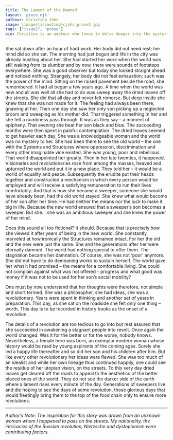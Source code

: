 ```yaml
---
title: The Lament of the Damned
layout: 'piece.njk'
authour: Christina John
image: \images\issue2img\cjohn_prose2.jpg
tags: ["issue2", "prose"]
bio: Christina is an amateur who loves to delve deeper into the mysteries of literature. She would love to be invisible to everything around her. She has the firm belief that books, cinema and the right kind of professors can change your world.
---
```


She sat down after an hour of hard work. Her body did not need rest; her mind did so she sat. The morning had just begun and life in the city was already bustling about her. She had started her work when the world was still waking from its slumber and by now, there were sounds of footsteps everywhere. She was a good observer but today she looked straight ahead and noticed nothing. Strangely, her body did not feel exhaustion; such was the power of the mind. Sitting on the raised pavement beside the road, she remembered. It had all began a few years ago. A time when the world was new and all was well all she had to do was sweep away the dried leaves off the streets. She did that all day and never felt remorse. But deep inside she knew that she was not made for it. The feeling had always been there, gnawing at her. Then one day she saw her only son picking up a neglected broom and sweeping as his mother did. That triggered something in her and she felt a numbness pass through. It was as they say – a moment of epiphany. That evening she beat her son black and blue. The succeeding months were then spent in painful contemplation. The dried leaves seemed to get heavier each day. She was a knowledgeable woman and the world was no mystery to her. She had been there to see the old world – the one with the Systems and Structures where oppression, discrimination and every other imaginable vice existed. She was young, poor and rebellious. That world disappointed her greatly. Then in her late twenties, it happened. Visionaries and revolutionaries rose from among the masses, heaved and upturned the world and put it in a new place. They told her – it would be a world of equality and peace. Subsequently the erudite put their heads together and constructed a mechanism in which every person would be employed and will receive a satisfying remuneration to run their lives comfortably. And that is how she became a sweeper, someone she would have already been, had the old world stayed. She knew what would become of her son after her time. He had neither the means nor the luck to make it big in life. Because the new world ensured that a sweeper’s son becomes a sweeper. But she… she was an ambitious sweeper and she knew the power of her mind.

Does this sound all too fictional? It should. Because that is precisely how she viewed it after years of being in the new world. She constantly marveled at how ironically the Structures remained intact. For her the old and the new were just the same. She and the generations after her were eternally damned. The world had nothing special to offer them. The stagnation became her damnation. Of course, she was not ‘poor’ anymore. She did not have to do demeaning works to sustain herself. The world gave her what it had promised – the means for a comfortable living. She could not complain against what was not offered - progress and what good was money if it was not to be used for her son’s social mobility?

One must by now understand that her thoughts were therefore, not simple and short termed. She was a philosopher, she had ideas, she was a revolutionary. Years were spent in thinking and another set of years in preparation. This day, as she sat on the roadside she felt only one thing – worth. This day is to be recorded in history books as the onset of a revolution.

The details of a revolution are too tedious to go into but rest assured that she succeeded in awakening a stagnant people into revolt. Once again the world changed. Was it for the better or for the worse, nobody knows. Nevertheless, a female hero was born, an exemplar modern woman whose history would be read by young aspirants of the coming ages. Surely she led a happy life thereafter and so did her son and his children after him. But like every other revolutionary her ideas were flawed. She was too much of an idealist and while her own lineage thus continued happily, one could see the residue of her utopian vision, on the streets. To this very day dried leaves get cleared off the roads to appeal to the aesthetics of the better placed ones of the world. They do not see the darker side of the earth where a lament rises every minute of the day. Generations of sweepers live and die hoping to see the days of some revolution, those glorious days that would fleetingly bring them to the top of the food chain only to ensure more revolutions.

***

*Author’s Note: The inspiration for this story was drawn from an unknown woman whom I happened to pass on the streets. My nationality, the intricacies of the Russian revolution, Nietzsche and dystopianism were contributing factors.*